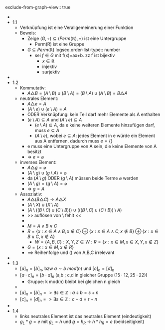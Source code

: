exclude-from-graph-view:: true

-
- 1.1
	- Verknüpfung ist eine Verallgemeinerung einer Funktion
	- Beweis:
		- Zeige $(G,\circ)\subseteq(Perm(\mathbb{R}),\circ)$ ist eine Untergruppe
			- Perm(R) ist eine Gruppe
		- $G\subseteq Perm(\mathbb{R})$
		  logseq.order-list-type:: number
			- sei $f\in G$ mit f(x)=ax+b. zz f ist bijektiv
				- $x\in\mathbb{R}$
				- injektiv
				- surjektiv
-
- 1.2
	- Kommutativ:
		- $A\triangle B=(A\setminus B)\cup(B\setminus A)=(B\setminus A)\cup(A\setminus B)=B\triangle A$
	- neutrales Element:
		- $A\triangle e=A$
		- $(A\setminus e)\cup(e\setminus A)=A$
		- ODER Verknüpfung: kein Teil darf mehr Elemente als A enthalten
		- $(e\setminus A)\subseteq A$ und $(A\setminus e)\subseteq A$
			- $(e\setminus A)\subseteq A$, da e keine weiteren Elemente hinzufügen darf, muss $e\subseteq A$
			- $(A\setminus e)$, wobei $e\subseteq A$: jedes Element in e würde ein Element aus A entfernen, dadurch muss $e=\lbrace\rbrace$
		- e muss eine Untergruppe von A sein, die keine Elemente von A besitzt
		- => $e=\varnothing$
	- inverses Element:
		- $A\triangle g=\varnothing$
		- $(A\setminus g)\cup(g\setminus A)=\varnothing$
		- da $(A\setminus g)$ ODER $(g\setminus A)$ müssen beide Terme $\varnothing$ werden
		- $(A\setminus g)=(g\setminus A)=\varnothing$
		- => $g=A$
	- Assoziativ:
		- $A\triangle(B\triangle C)\rightarrow A\triangle X$
		- $(A\setminus X)\cup(X\setminus A)$
		- $(A\setminus((B\setminus C)\cup(C\setminus B)))\cup(((B\setminus C)\cup(C\setminus B))\setminus A)$
		- \>> auflösen von $\setminus$ fehlt <<
		-
		- $M=A\lor B\lor C$
		- $R=\lbrace x:x\in A\land B,x\notin C\rbrace\oplus\lbrace x:x\in A\land C,x\notin B\rbrace\oplus\lbrace x:x\in B\land C,x\notin A\rbrace$
			- $W=\lbrace A,B,C\rbrace:X,Y,Z\in W:R=\lbrace x:x\in M,x\in X,Y,x\notin Z\rbrace$
		- $G=\lbrace x:x\in M,x\notin R\rbrace$
		- ==> Reihenfolge und () von A,B,C irrelevant
-
- 1.3
	- $[a]_n = [b]_n$, bzw $a \sim b \ mod(n)$ und $[c]_n = [d]_n$
	- $[a\cdot c]_{n}=[b\cdot d]_{n}$ (a,b ; c,d in gleicher Gruppe ($15\cdot12,25\cdot22$))
		- Gruppe: k mod(n) bleibt bei gleichen n gleich
	-
	- $[a]_{n}=[b]_{n}=>\exists s\in\mathbb{Z}:a\div b=s+n$
	- $[c]_{n}=[d]_{n}=>\exists s\in\mathbb{Z}:c\div d=t+n$
-
- 1.4
	- links neutrales Element ist das neutrales Element (eindeutigkeit)
	- $g_{L}\ast g=e$ mit $g_{L}=h$ und $g=h_{R}$ -> $h\ast h_{R}=e$ (beidseitigkeit)